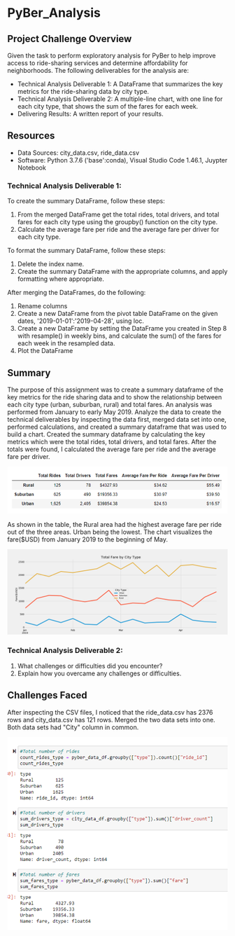 # PyBer_Analysis

## Project Challenge Overview

Given the task to perform exploratory analysis for PyBer to help improve access to ride-sharing services and determine affordability for neighborhoods.  The following deliverables for the analysis are:

- Technical Analysis Deliverable 1: A DataFrame that summarizes the key metrics for the ride-sharing data by city type.
- Technical Analysis Deliverable 2: A multiple-line chart, with one line for each city type, that shows the sum of the fares for each week.
- Delivering Results: A written report of your results.

## Resources

- Data Sources: city_data.csv, ride_data.csv
- Software: Python 3.7.6 ('base':conda), Visual Studio Code 1.46.1, Juypter Notebook


### Technical Analysis Deliverable 1:

To create the summary DataFrame, follow these steps:

  1. From the merged DataFrame get the total rides, total drivers, and total fares for each city type using the groupby() function on the city type.
  2. Calculate the average fare per ride and the average fare per driver for each city type.
  
To format the summary DataFrame, follow these steps:

1. Delete the index name.
2. Create the summary DataFrame with the appropriate columns, and apply formatting where appropriate.

After merging the DataFrames, do the following:

1. Rename columns
2. Create a new DataFrame from the pivot table DataFrame on the given dates, '2019-01-01':'2019-04-28', using loc.
3. Create a new DataFrame by setting the DataFrame you created in Step 8 with resample() in weekly bins, and calculate the sum() of the fares for each week in the resampled data.
4. Plot the DataFrame

## Summary

The purpose of this assignment was to create a summary dataframe of the key metrics for the ride sharing data and to show the relationship between each city type (urban, suburban, rural)  and total fares.  An analysis was performed from January to early May 2019.  Analyze the data to create the technical deliverables by inspecting the data first, merged data set into one, performed calculations, and created a summary dataframe that was used to build a chart. Created the summary dataframe by calculating the key metrics which were the total rides, total drivers, and total fares.  After the totals were found, I calculated the average fare per ride and the average fare per driver.  

![](analysis/Fig9.PNG)
 
As shown in the table, the Rural area had the highest average fare per ride out of the three areas.  Urban being the lowest.  The chart visualizes the fare($USD) from January 2019 to the beginning of May.  

![](analysis/Fig8.png)

### Technical Analysis Deliverable 2:

1. What challenges or difficulties did you encounter? 
2. Explain how you overcame any challenges or difficulties.

## Challenges Faced

After inspecting the CSV files, I noticed that the ride_data.csv has 2376 rows and city_data.csv has 121 rows.  Merged the two data sets into one.  Both data sets had "City" column in common.  

![](analysis/Fig10.PNG)
